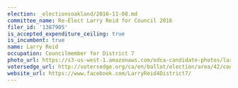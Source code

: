 ```yaml
---
election: _electionsoakland/2016-11-08.md
committee_name: Re-Elect Larry Reid for Council 2016
filer_id: '1387905'
is_accepted_expenditure_ceiling: true
is_incumbent: true
name: Larry Reid
occupation: Councilmember for District 7
photo_url: https://s3-us-west-1.amazonaws.com/odca-candidate-photos/larry-reid.png
votersedge_url: http://votersedge.org/ca/en/ballot/election/area/42/contests/contest/13238/candidate/130763?&county=Alameda%20County&election_authority_id=1
website_url: https://www.facebook.com/LarryReid4District7/
---
```

